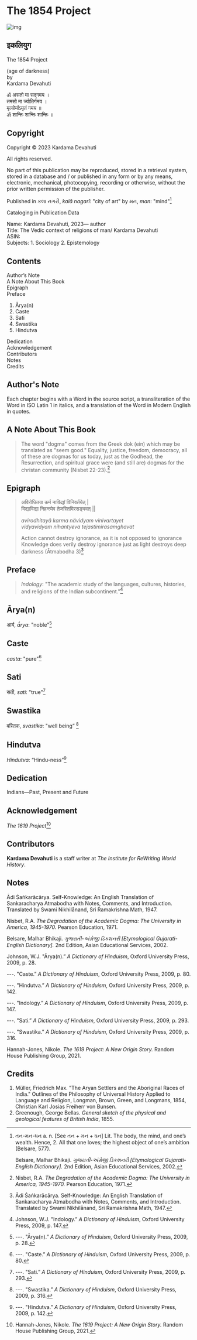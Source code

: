 # The 1854 Project

![img](The1854Project.jpg)

## इकलियुग

The 1854 Project

(age of darkness)<br>
by<br>
Kardama Devahuti<br>

ॐ असतो मा सद्गमय ।<br>
तमसो मा ज्योतिर्गमय ।<br>
मृत्योर्माऽमृतं गमय ॥<br>
ॐ शान्तिः शान्तिः शान्तिः ॥ <br>

## Copyright

Copyright © 2023 Kardama Devahuti

All rights reserved.

No part of this publication may be reproduced, stored in a retrieval
system, stored in a database and / or published in any form or by any
means, electronic, mechanical, photocopying, recording or otherwise,
without the prior written permission of the publisher.

Published in  કલા નગરી, *kalā nagarī*: "city of art" by મન, *man*: "mind"[^1]

Cataloging in Publication Data

Name: Kardama Devahuti, 2023— author<br>
Title: The Vedic context of religions of man/ Kardama Devahuti<br>
ASIN:<br>
Subjects: 1. Sociology 2. Epistemology

## Contents

Author’s Note <br>
A Note About This Book <br>
Epigraph <br>
Preface <br>

1. Ārya(n)
2. Caste
3. Sati
4. Swastika
5. Hindutva

Dedication <br>
Acknowledgement <br>
Contributors <br>
Notes <br>
Credits <br>
   
## Author's Note

Each chapter begins with a Word in the source script, a
transliteration of the Word in ISO Latin 1 in italics, and a
translation of the Word in Modern English in quotes.

## A Note About This Book

> The word "dogma" comes from the Greek dok (ein) which may be
> translated as "seem good." Equality, justice, freedom, democracy, all
> of these are dogmas for us today, just as the Godhead, the
> Resurrection, and spiritual grace were (and still are) dogmas for the
> christan community (Nisbet 22-23).[^2]

## Epigraph 

> अविरोधितया कर्म नाविद्यां विनिवर्तयेत् | <br>
> विद्याविद्या निहन्त्येव तेजस्तिमिरसङ्ववत् ||
>
> *avirodhitayã karma nävidyam vinivartayet* <br>
> *vidyavidyam nihantyeva tejastimirasamghavat*
>
> Action cannot destroy ignorance, as it is not opposed to ignorance <br>
> Knowledge does verily destroy ignorance just as light destroys deep darkness (Ātmabodha 3)[^3]

## Preface 	

> *Indology*: "The academic study of the languages, cultures, histories,
> and religions of the Indian subcontinent."[^4]

## Ārya(n) 

आर्य, *ā́rya*: "noble"[^5]

## Caste

*casta*: "pure"[^6]

## Sati

सती, *sati*: "true"[^7]

## Swastika

वस्तिक, *svastika*: "well being” [^8]

## Hindutva

*Hindutva*: “Hindu-ness”[^9]

## Dedication 

Indians—Past, Present and Future

## Acknowledgement

*The 1619 Project*[^10]

## Contributors 

**Kardama Devahuti** is a staff writer at *The Institute for ReWriting World History*. 

## Notes 

Ādi Śaṅkarācārya. Self-Knowledge: An English Translation of Sankaracharya 
Atmabodha with Notes, Comments, and Introduction. Translated by Swami Nikhilānand, 
Sri Ramakrishna Math, 1947.

Nisbet, R.A. *The Degradation of the Academic Dogma: The University in
America, 1945-1970.* Pearson Education, 1971.

Belsare, Malhar Bhikaji. *ગુજરાતી-અંગ્રેજી ડિકશનરી \[Etymological
Gujarati-English Dictionary\].* 2nd Edition, Asian Educational Services,
2002.

Johnson, W.J. "Ārya(n).” *A Dictionary of Hinduism*, Oxford University
Press, 2009, p. 28.

---. "Caste.” *A Dictionary of Hinduism*, Oxford University Press, 2009,
p. 80.

---. "Hindutva.” *A Dictionary of Hinduism*, Oxford University Press,
2009, p. 142.

---. "Indology.” *A Dictionary of Hinduism*, Oxford University Press,
2009, p. 147.

---. "Sati.” *A Dictionary of Hinduism*, Oxford University Press, 2009,
p. 293.

---. "Swastika.” *A Dictionary of Hinduism*, Oxford University Press,
2009, p. 316.

Hannah-Jones, Nikole. *The 1619 Project: A New Origin Story.* Random
House Publishing Group, 2021.
    
## Credits 

1. Müller, Friedrich Max. "The Aryan Settlers and the Aboriginal Races of India." 
   Outlines of the Philosophy of Universal History Applied to Language and Religion, 
   Longman, Brown, Green, and Longmans, 1854, Christian Karl Josias Freiherr von Bunsen.
2. Greenough, George Bellas. *General sketch of the physical and
   geological features of British India*, 1855.

[^1]: તન-મન-ધન a. n. \[See તન + મન + ધન\] Lit. The body, the mind, and
    one’s wealth. Hence, 2. All that one loves; the highest object of
    one’s ambition (Belsare, 577).

    Belsare, Malhar Bhikaji. *ગુજરાતી-અંગ્રેજી ડિકશનરી \[Etymological
    Gujarati-English Dictionary\].* 2nd Edition, Asian Educational
    Services, 2002.

[^2]: Nisbet, R.A. *The Degradation of the Academic Dogma: The
    University in America, 1945-1970.* Pearson Education, 1971.

[^3]: Ādi Śaṅkarācārya. Self-Knowledge: An English Translation of Sankaracharya 
   Atmabodha with Notes, Comments, and Introduction. Translated by Swami Nikhilānand, 
   Sri Ramakrishna Math, 1947.

[^4]: Johnson, W.J. "Indology.” *A Dictionary of Hinduism*, Oxford
    University Press, 2009, p. 147.

[^5]: ---. "Ārya(n).” *A Dictionary of Hinduism*, Oxford University Press,
    2009, p. 28.

[^6]: ---. "Caste.” *A Dictionary of Hinduism*, Oxford University Press,
    2009, p. 80.

[^7]: ---. "Sati.” *A Dictionary of Hinduism*, Oxford University Press,
    2009, p. 293.

[^8]: ---. "Swastika.” *A Dictionary of Hinduism*, Oxford University
    Press, 2009, p. 316.

[^9]: ---. "Hindutva.” *A Dictionary of Hinduism*, Oxford University
    Press, 2009, p. 142.

[^10]: Hannah-Jones, Nikole. *The 1619 Project: A New Origin Story.*
    Random House Publishing Group, 2021.

